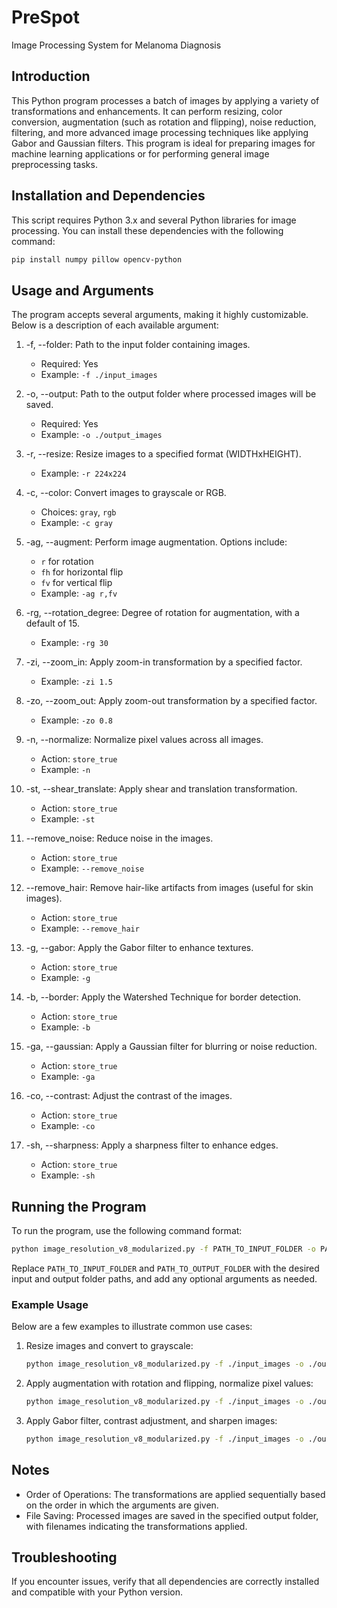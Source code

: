 # PreSpot
Image Processing System for Melanoma Diagnosis

## Introduction
This Python program processes a batch of images by applying a variety of transformations and enhancements. It can perform resizing, color conversion, augmentation (such as rotation and flipping), noise reduction, filtering, and more advanced image processing techniques like applying Gabor and Gaussian filters. This program is ideal for preparing images for machine learning applications or for performing general image preprocessing tasks.

## Installation and Dependencies
This script requires Python 3.x and several Python libraries for image processing. You can install these dependencies with the following command:
```bash
pip install numpy pillow opencv-python
```

## Usage and Arguments
The program accepts several arguments, making it highly customizable. Below is a description of each available argument:

1. -f, --folder: Path to the input folder containing images.
   - Required: Yes
   - Example: `-f ./input_images`

2. -o, --output: Path to the output folder where processed images will be saved.
   - Required: Yes
   - Example: `-o ./output_images`

3. -r, --resize: Resize images to a specified format (WIDTHxHEIGHT).
   - Example: `-r 224x224`

4. -c, --color: Convert images to grayscale or RGB.
   - Choices: `gray`, `rgb`
   - Example: `-c gray`

5. -ag, --augment: Perform image augmentation. Options include:
   - `r` for rotation
   - `fh` for horizontal flip
   - `fv` for vertical flip
   - Example: `-ag r,fv`

6. -rg, --rotation_degree: Degree of rotation for augmentation, with a default of 15.
   - Example: `-rg 30`

7. -zi, --zoom_in: Apply zoom-in transformation by a specified factor.
   - Example: `-zi 1.5`

8. -zo, --zoom_out: Apply zoom-out transformation by a specified factor.
   - Example: `-zo 0.8`

9. -n, --normalize: Normalize pixel values across all images.
   - Action: `store_true`
   - Example: `-n`

10. -st, --shear_translate: Apply shear and translation transformation.
    - Action: `store_true`
    - Example: `-st`

11. --remove_noise: Reduce noise in the images.
    - Action: `store_true`
    - Example: `--remove_noise`

12. --remove_hair: Remove hair-like artifacts from images (useful for skin images).
    - Action: `store_true`
    - Example: `--remove_hair`

13. -g, --gabor: Apply the Gabor filter to enhance textures.
    - Action: `store_true`
    - Example: `-g`

14. -b, --border: Apply the Watershed Technique for border detection.
    - Action: `store_true`
    - Example: `-b`

15. -ga, --gaussian: Apply a Gaussian filter for blurring or noise reduction.
    - Action: `store_true`
    - Example: `-ga`

16. -co, --contrast: Adjust the contrast of the images.
    - Action: `store_true`
    - Example: `-co`

17. -sh, --sharpness: Apply a sharpness filter to enhance edges.
    - Action: `store_true`
    - Example: `-sh`

## Running the Program
To run the program, use the following command format:
```bash
python image_resolution_v8_modularized.py -f PATH_TO_INPUT_FOLDER -o PATH_TO_OUTPUT_FOLDER [OPTIONS]
```
Replace `PATH_TO_INPUT_FOLDER` and `PATH_TO_OUTPUT_FOLDER` with the desired input and output folder paths, and add any optional arguments as needed.

### Example Usage
Below are a few examples to illustrate common use cases:

1. Resize images and convert to grayscale:
   ```bash
   python image_resolution_v8_modularized.py -f ./input_images -o ./output_images -r 224x224 -c gray
   ```

2. Apply augmentation with rotation and flipping, normalize pixel values:
   ```bash
   python image_resolution_v8_modularized.py -f ./input_images -o ./output_images -ag r,fh -n
   ```

3. Apply Gabor filter, contrast adjustment, and sharpen images:
   ```bash
   python image_resolution_v8_modularized.py -f ./input_images -o ./output_images -g -co -sh
   ```

## Notes
- Order of Operations: The transformations are applied sequentially based on the order in which the arguments are given.
- File Saving: Processed images are saved in the specified output folder, with filenames indicating the transformations applied.

## Troubleshooting
If you encounter issues, verify that all dependencies are correctly installed and compatible with your Python version.


